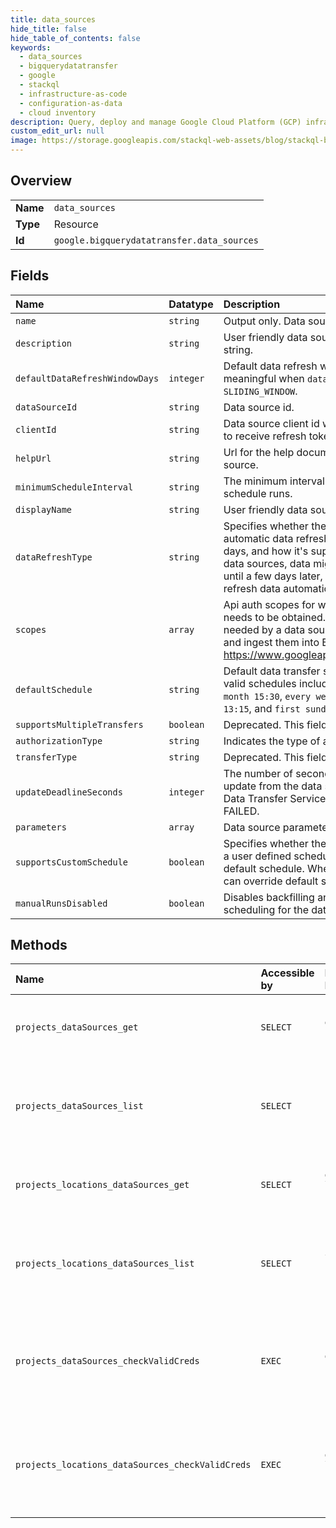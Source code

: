 ```yaml
---
title: data_sources
hide_title: false
hide_table_of_contents: false
keywords:
  - data_sources
  - bigquerydatatransfer
  - google    
  - stackql
  - infrastructure-as-code
  - configuration-as-data
  - cloud inventory
description: Query, deploy and manage Google Cloud Platform (GCP) infrastructure and resources using SQL
custom_edit_url: null
image: https://storage.googleapis.com/stackql-web-assets/blog/stackql-blog-post-featured-image.png
---
```

  
    

## Overview
<table><tbody>
<tr><td><b>Name</b></td><td><code>data_sources</code></td></tr>
<tr><td><b>Type</b></td><td>Resource</td></tr>
<tr><td><b>Id</b></td><td><code>google.bigquerydatatransfer.data_sources</code></td></tr>
</tbody></table>

## Fields
| Name | Datatype | Description |
|:-----|:---------|:------------|
| `name` | `string` | Output only. Data source resource name. |
| `description` | `string` | User friendly data source description string. |
| `defaultDataRefreshWindowDays` | `integer` | Default data refresh window on days. Only meaningful when `data_refresh_type` = `SLIDING_WINDOW`. |
| `dataSourceId` | `string` | Data source id. |
| `clientId` | `string` | Data source client id which should be used to receive refresh token. |
| `helpUrl` | `string` | Url for the help document for this data source. |
| `minimumScheduleInterval` | `string` | The minimum interval for scheduler to schedule runs. |
| `displayName` | `string` | User friendly data source name. |
| `dataRefreshType` | `string` | Specifies whether the data source supports automatic data refresh for the past few days, and how it's supported. For some data sources, data might not be complete until a few days later, so it's useful to refresh data automatically. |
| `scopes` | `array` | Api auth scopes for which refresh token needs to be obtained. These are scopes needed by a data source to prepare data and ingest them into BigQuery, e.g., https://www.googleapis.com/auth/bigquery |
| `defaultSchedule` | `string` | Default data transfer schedule. Examples of valid schedules include: `1st,3rd monday of month 15:30`, `every wed,fri of jan,jun 13:15`, and `first sunday of quarter 00:00`. |
| `supportsMultipleTransfers` | `boolean` | Deprecated. This field has no effect. |
| `authorizationType` | `string` | Indicates the type of authorization. |
| `transferType` | `string` | Deprecated. This field has no effect. |
| `updateDeadlineSeconds` | `integer` | The number of seconds to wait for an update from the data source before the Data Transfer Service marks the transfer as FAILED. |
| `parameters` | `array` | Data source parameters. |
| `supportsCustomSchedule` | `boolean` | Specifies whether the data source supports a user defined schedule, or operates on the default schedule. When set to `true`, user can override default schedule. |
| `manualRunsDisabled` | `boolean` | Disables backfilling and manual run scheduling for the data source. |
## Methods
| Name | Accessible by | Required Params | Description |
|:-----|:--------------|:----------------|:------------|
| `projects_dataSources_get` | `SELECT` | `dataSourcesId, projectsId` | Retrieves a supported data source and returns its settings. |
| `projects_dataSources_list` | `SELECT` | `projectsId` | Lists supported data sources and returns their settings. |
| `projects_locations_dataSources_get` | `SELECT` | `dataSourcesId, locationsId, projectsId` | Retrieves a supported data source and returns its settings. |
| `projects_locations_dataSources_list` | `SELECT` | `locationsId, projectsId` | Lists supported data sources and returns their settings. |
| `projects_dataSources_checkValidCreds` | `EXEC` | `dataSourcesId, projectsId` | Returns true if valid credentials exist for the given data source and requesting user. |
| `projects_locations_dataSources_checkValidCreds` | `EXEC` | `dataSourcesId, locationsId, projectsId` | Returns true if valid credentials exist for the given data source and requesting user. |

